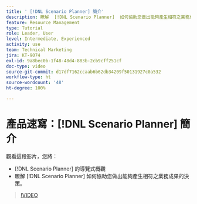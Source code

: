 ```yaml
---
title: ' [!DNL Scenario Planner] 簡介'
description: 瞭解  [!DNL Scenario Planner]  如何協助您做出能夠產生相符之業務成果的決策。瞭解如何導覽  [!DNL Scenario Planner]。
feature: Resource Management
type: Tutorial
role: Leader, User
level: Intermediate, Experienced
activity: use
team: Technical Marketing
jira: KT-9074
exl-id: 9a8bec0b-1f48-48d4-883b-2cb9cff251cf
doc-type: video
source-git-commit: d17df7162ccaab6b62db34209f50131927c0a532
workflow-type: ht
source-wordcount: '48'
ht-degree: 100%

---
```


# 產品速寫：[!DNL Scenario Planner] 簡介

觀看這段影片，您將：

* [!DNL Scenario Planner] 的導覽式概觀
* 瞭解 [!DNL Scenario Planner] 如何協助您做出能夠產生相符之業務成果的決策。

>[!VIDEO](https://video.tv.adobe.com/v/335316/?quality=12&learn=on&enablevpops)
